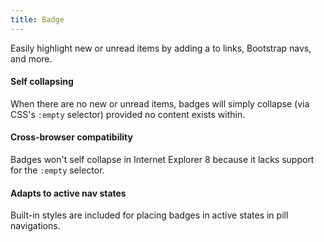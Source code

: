 ```yaml
---
title: Badge
---
```


Easily highlight new or unread items by adding a <span class="badge"> to links, Bootstrap navs, and more.

<h4>Self collapsing</h4>
<p>When there are no new or unread items, badges will simply collapse (via CSS's <code>:empty</code> selector) provided no content exists within.</p>

<div class="bs-callout bs-callout-danger" id="callout-badges-ie8-empty">
	<h4>Cross-browser compatibility</h4>
	<p>Badges won't self collapse in Internet Explorer 8 because it lacks support for the <code>:empty</code> selector.</p>
</div>

<h4>Adapts to active nav states</h4>
<p>Built-in styles are included for placing badges in active states in pill navigations.</p>